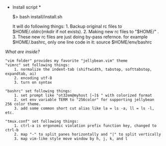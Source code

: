 * Install script *
    
    $> bash install/install.sh

    It will do following things:
        1. Backup original rc files to $HOME/.oldrc(mkdir if not exists).
        2. Making new rc files to "$HOME/" .
        3. These new rc files are just doing by-pass refernce.
            for example $HOME/.bashrc, only one line code in it:
                source $HOME/env/bashrc

*What are inside?*
	
    "vim folder" provides my favorite "jellybean.vim" theme
    "vimrc" set following things:
    	1. normalize the indent-tab (shiftwidth, tabstop, softtabstop, expandtab, ai)
        2. encoding utf-8
        3. turn on syntax

    "bashrc" set following things:
        1. set prompt like "ot32em@myhost [~]$ " with colorized format
        2. set env variable TERM to "256color" for supporting jellybean 256 color theme.
        3. add some common short cut alias like la = ls -a, ll = ls -l, etc.

    "tmux.conf" set following things:
        1. ctrl-a is ergonomic violation prefix function key, changed to ctrl-b
        2. map "-" to split panes horizontally and "|" to split vertically
        3. map vim-like style move window by h, j, k, and l 
